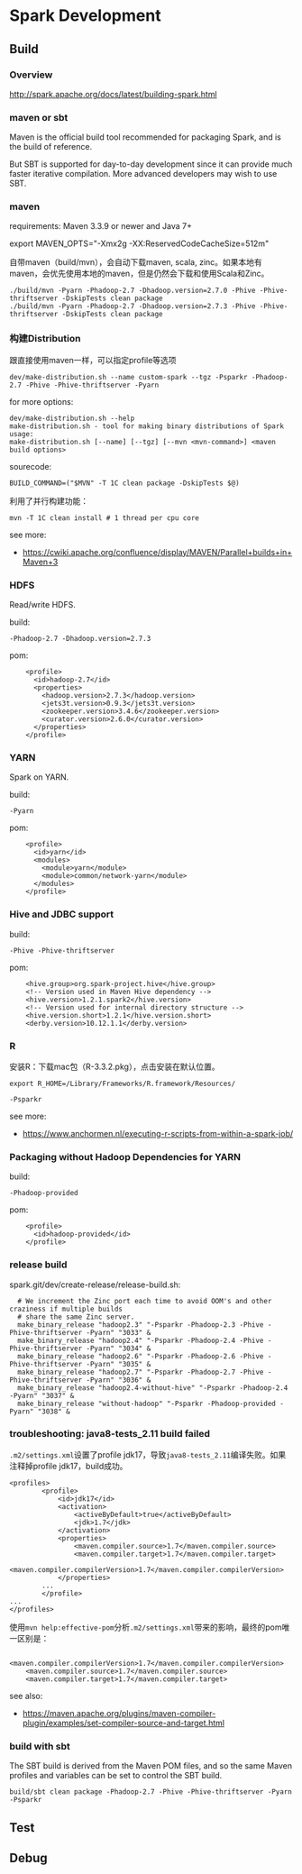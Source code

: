# Spark Development

## Build
### Overview
http://spark.apache.org/docs/latest/building-spark.html

### maven or sbt
Maven is the official build tool recommended for packaging Spark, and is the build of reference. 

But SBT is supported for day-to-day development since it can provide much faster iterative compilation. More advanced developers may wish to use SBT.

### maven
requirements: Maven 3.3.9 or newer and Java 7+

export MAVEN_OPTS="-Xmx2g -XX:ReservedCodeCacheSize=512m"

自带maven（build/mvn），会自动下载maven, scala, zinc。如果本地有maven，会优先使用本地的maven，但是仍然会下载和使用Scala和Zinc。

```
./build/mvn -Pyarn -Phadoop-2.7 -Dhadoop.version=2.7.0 -Phive -Phive-thriftserver -DskipTests clean package
./build/mvn -Pyarn -Phadoop-2.7 -Dhadoop.version=2.7.3 -Phive -Phive-thriftserver -DskipTests clean package
```

### 构建Distribution
跟直接使用maven一样，可以指定profile等选项

```
dev/make-distribution.sh --name custom-spark --tgz -Psparkr -Phadoop-2.7 -Phive -Phive-thriftserver -Pyarn
```

for more options: 

```
dev/make-distribution.sh --help
make-distribution.sh - tool for making binary distributions of Spark
usage:
make-distribution.sh [--name] [--tgz] [--mvn <mvn-command>] <maven build options>
```

sourecode:

```
BUILD_COMMAND=("$MVN" -T 1C clean package -DskipTests $@)
```

利用了并行构建功能：

```
mvn -T 1C clean install # 1 thread per cpu core
```

see more:

* https://cwiki.apache.org/confluence/display/MAVEN/Parallel+builds+in+Maven+3

### HDFS
Read/write HDFS.

build:

```
-Phadoop-2.7 -Dhadoop.version=2.7.3
```

pom:

```
    <profile>
      <id>hadoop-2.7</id>
      <properties>
        <hadoop.version>2.7.3</hadoop.version>
        <jets3t.version>0.9.3</jets3t.version>
        <zookeeper.version>3.4.6</zookeeper.version>
        <curator.version>2.6.0</curator.version>
      </properties>
    </profile>
```

### YARN
Spark on YARN.

build:

```
-Pyarn
```

pom:

```
    <profile>
      <id>yarn</id>
      <modules>
        <module>yarn</module>
        <module>common/network-yarn</module>
      </modules>
    </profile>
```

### Hive and JDBC support
build:

```
-Phive -Phive-thriftserver
```

pom:

```
    <hive.group>org.spark-project.hive</hive.group>
    <!-- Version used in Maven Hive dependency -->
    <hive.version>1.2.1.spark2</hive.version>
    <!-- Version used for internal directory structure -->
    <hive.version.short>1.2.1</hive.version.short>
    <derby.version>10.12.1.1</derby.version>
```

### R

安装R：下载mac包（R-3.3.2.pkg），点击安装在默认位置。

```
export R_HOME=/Library/Frameworks/R.framework/Resources/
```

```
-Psparkr
```

see more:

* https://www.anchormen.nl/executing-r-scripts-from-within-a-spark-job/

### Packaging without Hadoop Dependencies for YARN
build:

```
-Phadoop-provided
```

pom:

```
    <profile>
      <id>hadoop-provided</id>
    </profile>
```

### release build
spark.git/dev/create-release/release-build.sh:

```
  # We increment the Zinc port each time to avoid OOM's and other craziness if multiple builds
  # share the same Zinc server.
  make_binary_release "hadoop2.3" "-Psparkr -Phadoop-2.3 -Phive -Phive-thriftserver -Pyarn" "3033" &
  make_binary_release "hadoop2.4" "-Psparkr -Phadoop-2.4 -Phive -Phive-thriftserver -Pyarn" "3034" &
  make_binary_release "hadoop2.6" "-Psparkr -Phadoop-2.6 -Phive -Phive-thriftserver -Pyarn" "3035" &
  make_binary_release "hadoop2.7" "-Psparkr -Phadoop-2.7 -Phive -Phive-thriftserver -Pyarn" "3036" &
  make_binary_release "hadoop2.4-without-hive" "-Psparkr -Phadoop-2.4 -Pyarn" "3037" &
  make_binary_release "without-hadoop" "-Psparkr -Phadoop-provided -Pyarn" "3038" &
```

### troubleshooting: java8-tests_2.11 build failed
`.m2/settings.xml`设置了profile jdk17，导致`java8-tests_2.11`编译失败。如果注释掉profile jdk17，build成功。

```
<profiles>
        <profile>
            <id>jdk17</id>
            <activation>
                <activeByDefault>true</activeByDefault>
                <jdk>1.7</jdk>
            </activation>
            <properties>
                <maven.compiler.source>1.7</maven.compiler.source>
                <maven.compiler.target>1.7</maven.compiler.target>
                <maven.compiler.compilerVersion>1.7</maven.compiler.compilerVersion>
            </properties>
        ...
        </profile>
...
</profiles>
```

使用`mvn help:effective-pom`分析`.m2/settings.xml`带来的影响，最终的pom唯一区别是：

```
    <maven.compiler.compilerVersion>1.7</maven.compiler.compilerVersion>
    <maven.compiler.source>1.7</maven.compiler.source>
    <maven.compiler.target>1.7</maven.compiler.target>
```

see also: 

* https://maven.apache.org/plugins/maven-compiler-plugin/examples/set-compiler-source-and-target.html

### build with sbt
The SBT build is derived from the Maven POM files, and so the same Maven profiles and variables can be set to control the SBT build.

```
build/sbt clean package -Phadoop-2.7 -Phive -Phive-thriftserver -Pyarn -Psparkr
```

## Test


## Debug



